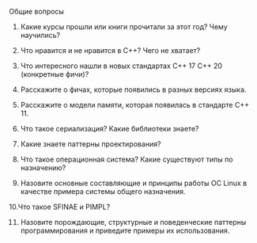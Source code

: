 Общие вопросы

1. Какие курсы прошли или книги прочитали за этот год? Чему научились?

2. Что нравится и не нравится в С++? Чего не хватает?

3. Что интересного нашли в новых стандартах С++ 17 С++ 20 (конкретные фичи)?

4. Расскажите о фичах, которые появились в разных версиях языка.

5. Расскажите о модели памяти, которая появилась в стандарте С++ 11.

6. Что такое сериализация? Какие библиотеки знаете?

7. Какие знаете паттерны проектирования?

8. Что такое операционная система? Какие существуют типы по назначению?

9. Назовите основные составляющие и принципы работы ОС Linux в качестве примера системы общего назначения.

10.Что такое SFINAE и PIMPL?

11. Назовите порождающие, структурные и поведенческие паттерны программирования и приведите примеры их использования.